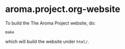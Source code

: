 aroma.project.org-website
=========================

To build the The Aroma Project website, do:
```
make
```
which will build the website under `html/`.
